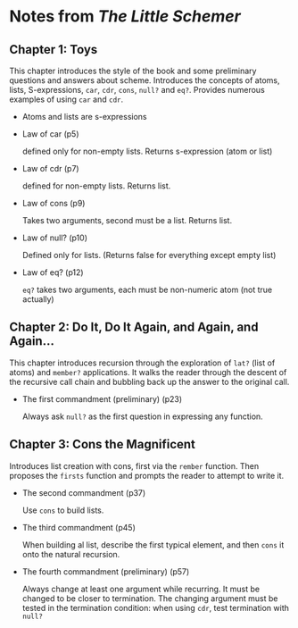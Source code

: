 # Notes from _The Little Schemer_

## Chapter 1: Toys
This chapter introduces the style of the book and some preliminary questions and answers about scheme. Introduces the concepts of atoms, lists, S-expressions, `car`, `cdr`, `cons`, `null?` and `eq?`. Provides numerous examples of using `car` and `cdr`.

* Atoms and lists are s-expressions

* Law of car (p5)

  defined only for non-empty lists. Returns s-expression (atom or list)

* Law of cdr (p7)

  defined for non-empty lists. Returns list.

* Law of cons (p9)

  Takes two arguments, second must be a list. Returns list.

* Law of null? (p10)

  Defined only for lists. (Returns false for everything except empty list)

* Law of eq? (p12)

  `eq?` takes two arguments, each must be non-numeric atom (not true actually)


## Chapter 2: Do It, Do It Again, and Again, and Again...
This chapter introduces recursion through the exploration of `lat?` (list of atoms) and `member?` applications. It walks the reader through the descent of the recursive call chain and bubbling back up the answer to the original call.

* The first commandment (preliminary) (p23)

  Always ask `null?` as the first question in expressing any function.


## Chapter 3: Cons the Magnificent
Introduces list creation with cons, first via the `rember` function. Then proposes the `firsts` function and prompts the reader to attempt to write it.

* The second commandment (p37)

  Use `cons` to build lists.

* The third commandment (p45)

  When building al list, describe the first typical element, and then `cons` it onto the natural recursion.

* The fourth commandment (preliminary) (p57)

  Always change at least one argument while recurring. It must be changed to be closer to termination. The changing argument must be tested in the termination condition: when using `cdr`, test termination with `null?`

